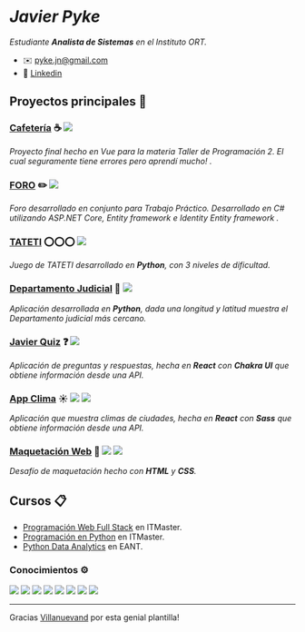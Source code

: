 # _Javier Pyke_ 

_Estudiante **Analista de Sistemas** en el Instituto ORT._

* ✉️ pyke.jn@gmail.com
* 🔨 [Linkedin](https://www.linkedin.com/in/javierpyke/)

## Proyectos principales 🚀

### [Cafetería](https://github.com/javierpyke/cafeteria) :coffee: ![](https://img.shields.io/badge/%3E-Vue-green)
_Proyecto final hecho en Vue para la materia Taller de Programación 2. El cual seguramente tiene errores pero aprendí mucho! ._


### [FORO](https://github.com/javierpyke/Foro-TP) :pencil2: ![](https://img.shields.io/badge/%3E-.NET-green)
_Foro desarrollado en conjunto para Trabajo Práctico. Desarrollado en C# utilizando ASP.NET Core, Entity framework e Identity Entity framework ._


### [TATETI](https://github.com/javierpyke/Tateti_Autonomo) ⭕⭕⭕ ![](https://img.shields.io/badge/%3E-Python-blue)
_Juego de TATETI desarrollado en ***Python***, con 3 niveles de dificultad._

### [Departamento Judicial](https://github.com/javierpyke/Departamento_judicial) 🏣 ![](https://img.shields.io/badge/%3E-Python-blue)
_Aplicación desarrollada en ***Python***, dada una longitud y latitud muestra el Departamento judicial más cercano._

### [Javier Quiz](https://github.com/javierpyke/blackbox-vision-challenge) ❓ ![](https://img.shields.io/badge/%3E-React-blue)
_Aplicación de preguntas y respuestas, hecha en ***React*** con ***Chakra UI*** que obtiene información desde una API._

### [App Clima](https://github.com/javierpyke/app-clima) ☀️ ![](https://img.shields.io/badge/%3E-React-blue) ![](https://img.shields.io/badge/%3E-Sass-ff69ba)
_Aplicación que muestra climas de ciudades, hecha en ***React*** con ***Sass*** que obtiene información desde una API._

### [Maquetación Web](https://github.com/javierpyke/axlot-challenger) 📐 ![](https://img.shields.io/badge/%3E-HTML-important) ![](https://img.shields.io/badge/%3E-CSS-blue)
_Desafío de maquetación hecho con ***HTML*** y ***CSS***._

## Cursos 📋

* [Programación Web Full Stack](https://www.itmaster.com.ar/carreras/programador-web) en ITMaster.
* [Programación en Python](https://www.itmaster.com.ar/cursos/curso-python) en ITMaster.
* [Python Data Analytics](https://eant.tech/escuela-de-ciencias-de-datos/programas/python-data-analytics) en EANT.

### Conocimientos ⚙️
![](https://img.shields.io/badge/%3E-React-blue) ![](https://img.shields.io/badge/%3E-NodeJs-succes) ![](https://img.shields.io/badge/%3E-JavaScript-yellow) ![](https://img.shields.io/badge/%3E-HTML-important) ![](https://img.shields.io/badge/%3E-CSS-blue) ![](https://img.shields.io/badge/%3E-Sass-ff69ba) ![](https://img.shields.io/badge/%3E-Python-blue) ![](https://img.shields.io/badge/%3E-Pandas-9cf)


---
Gracias [Villanuevand](https://github.com/Villanuevand) por esta genial plantilla!
